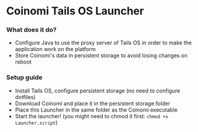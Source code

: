 # Coinomi Tails OS Launcher #

### What does it do? ###
- Configure Java to use the proxy server of Tails OS in order to make the application work on the platform
- Store Coinomi's data in persistent storage to avoid losing changes on reboot

### Setup guide ###
- Install Tails OS, configure persistent storage (no need to configure dotfiles)
- Download Coinomi and place it in the persistent storage folder
- Place this Launcher in the same folder as the Coinomi executable
- Start the launcher! (you might need to chmod it first: `chmod +x Launcher.script`)
